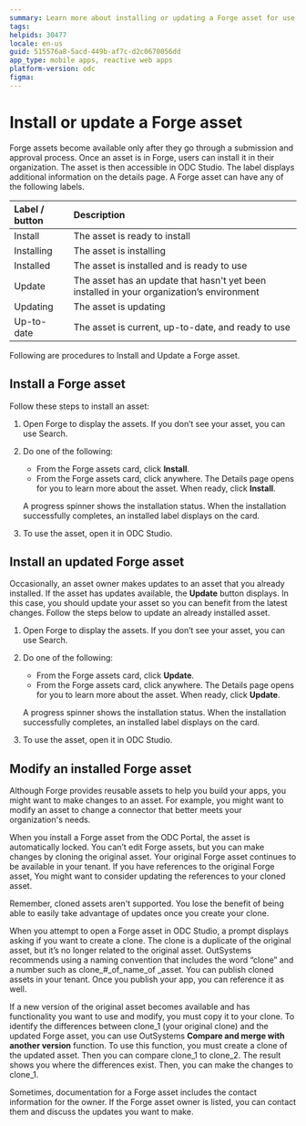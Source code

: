 ```yaml
---
summary: Learn more about installing or updating a Forge asset for use in ODC Studio. 
tags:
helpids: 30477
locale: en-us
guid: 515576a8-5acd-449b-af7c-d2c0670056dd
app_type: mobile apps, reactive web apps
platform-version: odc
figma:
---
```


# Install or update a Forge asset

Forge assets become available only after they go through a submission and approval process. Once an asset is in Forge, users can install it in their organization. The asset is then accessible in ODC Studio. The label displays additional information on the details page. A Forge asset can have any of the following labels.

| Label / button | Description                                                                               |
| :-------------- | :----------------------------------------------------------------------------------------- |
| Install        | The asset is ready to install                                                             |
| Installing     | The asset is installing                                                                   |
| Installed      | The asset is installed and is ready to use                                                |
| Update         | The asset has an update that hasn't yet been installed in your organization’s environment |
| Updating       | The asset is updating                                                                     |
| Up-to-date     | The asset is current, up-to-date, and ready to use                                        |

Following are procedures to Install and Update a Forge asset.

## Install a Forge asset

Follow these steps to install an asset:

1. Open Forge to display the assets. If you don’t see your asset, you can use Search.
1. Do one of the following:

    * From the Forge assets card, click **Install**.
    * From the Forge assets card, click anywhere. The Details page opens for you to learn more about the asset. When ready, click **Install**.

    <div class="info" markdown="1">

    A progress spinner shows the installation status. When the installation successfully completes, an installed label displays on the card.

    </div>

1. To use the asset, open it in ODC Studio.

## Install an updated Forge asset

Occasionally, an asset owner makes updates to an asset that you already installed. If the asset has updates available, the **Update** button displays. In this case, you should update your asset so you can benefit from the latest changes. Follow the steps below to update an already installed asset.

1. Open Forge to display the assets. If you don’t see your asset, you can use Search.
1. Do one of the following:

    * From the Forge assets card, click **Update**.
    * From the Forge assets card, click anywhere. The Details page opens for you to learn more about the asset. When ready, click **Update**.

    <div class="info" markdown="1">

    A progress spinner shows the installation status. When the installation successfully completes, an installed label displays on the card.

    </div>

1. To use the asset, open it in ODC Studio.

## Modify an installed Forge asset

Although Forge provides reusable assets to help you build your apps, you might want to make changes to an asset. For example, you might want to modify an asset to change a connector that better meets your organization's needs.

When you install a Forge asset from the ODC Portal, the asset is automatically locked. You can’t edit Forge assets, but you can make changes by cloning the original asset. Your original Forge asset continues to be available in your tenant. If you have references to the original Forge asset, You might want to consider updating the  references to your cloned asset.

<div class="info" markdown="1">

Remember, cloned assets aren't supported. You lose the benefit of being able to easily take advantage of updates once you create your clone.

</div>

When you attempt to open a Forge asset in ODC Studio, a prompt displays asking if you want to create a clone. The clone is a duplicate of the original asset, but it’s no longer related to the original asset. OutSystems recommends using a naming convention that includes the word “clone” and a number such as clone_#_of_name_of _asset. You can publish cloned assets in your tenant. Once you publish your app, you can reference it as well.

If a new version of the original asset becomes available and has functionality you want to use and modify, you must copy it to your clone. To identify the differences between clone_1 (your original clone) and the updated Forge asset, you can use OutSystems **Compare and merge with another version** function. To use this function, you must create a clone of the updated asset. Then you can compare clone_1 to clone_2. The result shows you where the differences exist. Then, you can make the changes to clone_1.

Sometimes, documentation for a Forge asset includes the contact information for the owner. If the Forge asset owner is listed, you can contact them and discuss the updates you want to make.
